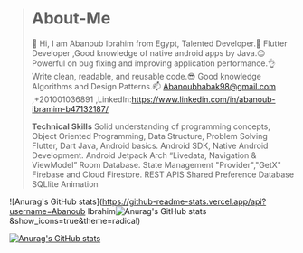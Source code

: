 > # About-Me
> 👋 Hi, I am Abanoub Ibrahim from Egypt, Talented Developer.👀 
> Flutter Developer ,Good knowledge of native android apps by Java.😊
> Powerful on bug fixing and improving application performance.👌
> Write clean, readable, and reusable code.😎
>  Good knowledge Algorithms and Design Patterns.📫 
>  Abanoubhabak98@gmail.com ,+201001036891 ,LinkedIn:https://www.linkedin.com/in/abanoub-ibramim-b47132187/
>
> **Technical Skills**
> Solid understanding of programming concepts, Object Oriented Programming,
> Data Structure, Problem Solving
> Flutter, Dart
> Java, Android basics.
> Android SDK, Native Android Development.
> Android Jetpack Arch “Livedata, Navigation & ViewModel”
> Room Database.
> State Management "Provider","GetX"
> Firebase and Cloud Firestore.
> REST APIS
> Shared Preference Database
> SQLlite
> Animation

![Anurag's GitHub stats](https://github-readme-stats.vercel.app/api?username=Abanoub Ibrahim![Anurag's GitHub stats](https://github-readme-stats.vercel.app/api?username=anuraghazra&show_icons=true&theme=radical)&show_icons=true&theme=radical)

 [![Anurag's GitHub stats](https://github-readme-stats.vercel.app/api?username=AbanoubIbrahim)](https://github.com/anuraghazra/github-readme-stats)
